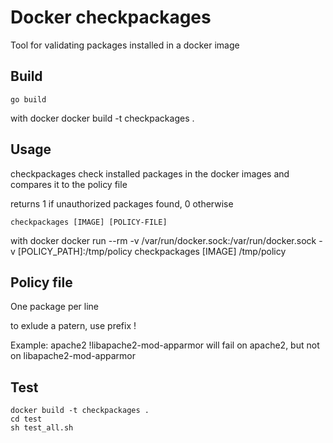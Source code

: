 # Docker checkpackages

Tool for validating packages installed in a docker image

## Build 
    go build 

with docker 
    docker build -t checkpackages . 

## Usage
checkpackages check installed packages in the docker images and compares it to the policy file

returns 1 if unauthorized packages found, 0 otherwise


    checkpackages [IMAGE] [POLICY-FILE]

with docker
    docker run --rm -v /var/run/docker.sock:/var/run/docker.sock -v [POLICY_PATH]:/tmp/policy checkpackages [IMAGE] /tmp/policy

## Policy file
One package per line

to exlude a patern, use prefix !


Example:
    apache2
    !libapache2-mod-apparmor
will fail on apache2, but not on libapache2-mod-apparmor

## Test
    docker build -t checkpackages . 
    cd test
    sh test_all.sh


